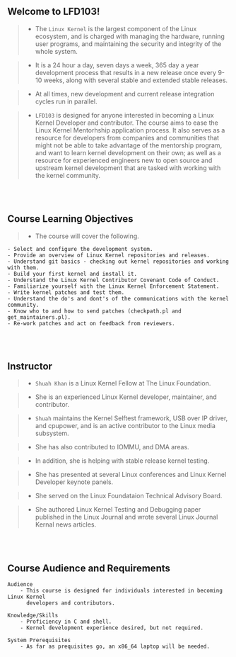 ## Welcome to LFD103!
> - The `Linux Kernel` is the largest component of the Linux ecosystem,
    and is charged with managing the hardware, running user programs, and
    maintaining the security and integrity of the whole system.

> - It is a 24 hour a day, seven days a week, 365 day a year development
    process that results in a new release once every 9-10 weeks, along
    with several stable and extended stable releases.

> - At all times, new development and current release integration cycles
    run in parallel.

> - `LFD103` is designed for anyone interested in becoming a Linux Kernel
    Developer and contributor. The course aims to ease the Linux Kernel
    Mentorhship application process. It also serves as a resource for
    developers from companies and communities that might not be able to
    take advantage of the mentorship program, and want to learn kernel
    development on their own; as well as a resource for experienced
    engineers new to open source and upstream kernel development that are
    tasked with working with the kernel community.

<br />
<br />



## Course Learning Objectives
> - The course will cover the following.

```plaintext
- Select and configure the development system.
- Provide an overview of Linux Kernel repositories and releases.
- Understand git basics - checking out kernel repositories and working with them.
- Build your first kernel and install it.
- Understand the Linux Kernel Contributor Covenant Code of Conduct.
- Familiarize yourself with the Linux Kernel Enforcement Statement.
- Write kernel patches and test them.
- Understand the do's and dont's of the communications with the kernel community.
- Know who to and how to send patches (checkpath.pl and get_maintainers.pl).
- Re-work patches and act on feedback from reviewers.
```

<br />
<br />



## Instructor
> - `Shuah Khan` is a Linux Kernel Fellow at The Linux Foundation.

> - She is an experienced Linux Kernel developer, maintainer, and contributor.

> - `Shuah` maintains the Kernel Selftest framework, USB over IP driver, and cpupower,
    and is an active contributor to the Linux media subsystem.

> - She has also contributed to IOMMU, and DMA areas.

> - In addition, she is helping with stable release kernel testing.

> - She has presented at several Linux conferences and Linux Kernel Developer keynote
    panels.

> - She served on the Linux Foundataion Technical Advisory Board.

> - She authored Linux Kernel Testing and Debugging paper published in the Linux
    Journal and wrote several Linux Journal Kernal news articles.

<br />
<br />



## Course Audience and Requirements

```plaintext
Audience
    - This course is designed for individuals interested in becoming Linux Kernel
      developers and contributors.

Knowledge/Skills
    - Proficiency in C and shell.
    - Kernel development experience desired, but not required.

System Prerequisites
    - As far as prequisites go, an x86_64 laptop will be needed.
```

